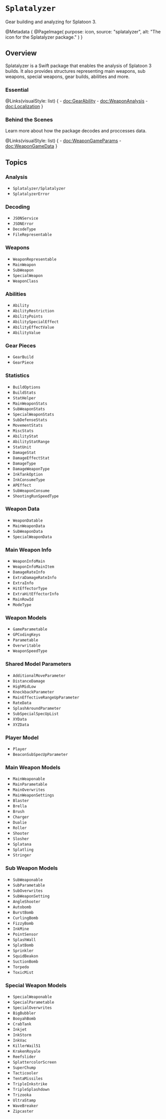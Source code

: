 # ``Splatalyzer``

Gear building and analyzing for Splatoon 3.

@Metadata {
    @PageImage(
        purpose: icon,
        source: "splatalyzer",
        alt: "The icon for the Splatalyzer package."
    )
}

## Overview

Splatalyzer is a Swift package that enables the analysis of Splatoon 3 builds. It also provides structures representing main weapons, sub weapons, special weapons, gear builds, abilities and more. 

### Essential

@Links(visualStyle: list) {
    - <doc:GearAbility>
    - <doc:WeaponAnalysis>
    - <doc:Localization>
}

### Behind the Scenes

Learn more about how the package decodes and proccesses data.

@Links(visualStyle: list) {
    - <doc:WeaponGameParams>
    - <doc:WeaponGameData>
}

## Topics

### Analysis
- ``Splatalyzer/Splatalyzer``
- ``SplatalyzerError``

### Decoding
- ``JSONService``
- ``JSONError``
- ``DecodeType``
- ``FileRepresentable``

### Weapons
- ``WeaponRepresentable``
- ``MainWeapon``
- ``SubWeapon``
- ``SpecialWeapon``
- ``WeaponClass``

### Abilities

- ``Ability``
- ``AbilityRestriction``
- ``AbilityPoints``
- ``AbilitySpecialEffect``
- ``AbilityEffectValue``
- ``AbilityValue``

### Gear Pieces
- ``GearBuild``
- ``GearPiece``

### Statistics
- ``BuildOptions``
- ``BuildStats``
- ``StatHelper``
- ``MainWeaponStats``
- ``SubWeaponStats``
- ``SpecialWeaponStats``
- ``SubDefenseStats``
- ``MovementStats``
- ``MiscStats``
- ``AbilityStat``
- ``AbilityStatRange``
- ``StatUnit``
- ``DamageStat``
- ``DamageEffectStat``
- ``DamageType``
- ``DamageWeaponType``
- ``InkTankOption``
- ``InkConsumeType``
- ``APEffect``
- ``SubWeaponConsume``
- ``ShootingRunSpeedType``

### Weapon Data
- ``WeaponDatable``
- ``MainWeaponData``
- ``SubWeaponData``
- ``SpecialWeaponData``

### Main Weapon Info
- ``WeaponInfoMain``
- ``WeaponInfoMainItem``
- ``DamageRateInfo``
- ``ExtraDamageRateInfo``
- ``ExtraInfo``
- ``HitEffectorType``
- ``ExtraHitEffectorInfo``
- ``MainRowId``
- ``ModeType``

### Weapon Models
- ``GameParametable``
- ``GPCodingKeys``
- ``Parametable``
- ``Overwritable``
- ``WeaponSpeedType``

### Shared Model Parameters
- ``AdditionalMoveParameter``
- ``DistanceDamage``
- ``HighMidLow``
- ``KnockbackParameter``
- ``MainEffectiveRangeUpParameter``
- ``RateData``
- ``SplashAroundParameter``
- ``SubSpecialSpecUpList``
- ``XYData``
- ``XYZData``

### Player Model
- ``Player``
- ``BeaconSubSpecUpParameter``

### Main Weapon Models
- ``MainWeaponable``
- ``MainParametable``
- ``MainOverwrites``
- ``MainWeaponSettings``
- ``Blaster``
- ``Brella``
- ``Brush``
- ``Charger``
- ``Dualie``
- ``Roller``
- ``Shooter``
- ``Slosher``
- ``Splatana``
- ``Splatling``
- ``Stringer``

### Sub Weapon Models
- ``SubWeaponable``
- ``SubParametable``
- ``SubOverwrites``
- ``SubWeaponSetting``
- ``AngleShooter``
- ``Autobomb``
- ``BurstBomb``
- ``CurlingBomb``
- ``FizzyBomb``
- ``InkMine``
- ``PointSensor``
- ``SplashWall``
- ``SplatBomb``
- ``Sprinkler``
- ``SquidBeakon``
- ``SuctionBomb``
- ``Torpedo``
- ``ToxicMist``

### Special Weapon Models
- ``SpecialWeaponable``
- ``SpecialParametable``
- ``SpecialOverwrites``
- ``BigBubbler``
- ``BooyahBomb``
- ``CrabTank``
- ``Inkjet``
- ``InkStorm``
- ``InkVac``
- ``KillerWail51``
- ``KrakenRoyale``
- ``Reefslider``
- ``SplattercolorScreen``
- ``SuperChump``
- ``Tacticooler``
- ``TentaMissiles``
- ``TripleInkstrike``
- ``TripleSplashdown``
- ``Trizooka``
- ``UltraStamp``
- ``WaveBreaker``
- ``Zipcaster``
